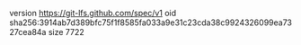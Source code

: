 version https://git-lfs.github.com/spec/v1
oid sha256:3914ab7d389bfc75f1f8585fa033a9e31c23cda38c9924326099ea7327cea84a
size 7722

